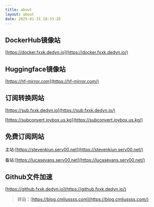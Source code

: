 ```yaml
---
title: about
layout: about
date: 2025-01-31 18:33:28
---
```

## DockerHub镜像站

[https://docker.fxxk.dedyn.io](https://docker.fxxk.dedyn.io/)

## Huggingface镜像站

[https://hf-mirror.com](https://hf-mirror.com/)

## 订阅转换网站

[https://sub.fxxk.dedyn.io](https://sub.fxxk.dedyn.io/)

[https://subconvert.joybox.us.kg](https://subconvert.joybox.us.kg/)

## 免费订阅网站

主站:[https://stevenkiun.serv00.net](https://stevenkiun.serv00.net/)

备站:[https://lucasevans.serv00.net](https://lucasevans.serv00.net/)

## Github文件加速

[https://github.fxxk.dedyn.io](https://github.fxxk.dedyn.io/)

> 转自：[https://blog.cmliussss.com](https://blog.cmliussss.com/)
